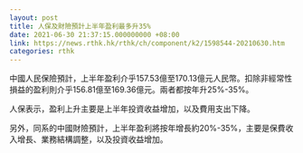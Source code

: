 ```yaml
---
layout: post
title: 人保及財險預計上半年盈利最多升35%
date: 2021-06-30 21:37:15.000000000 +08:00
link: https://news.rthk.hk/rthk/ch/component/k2/1598544-20210630.htm
categories: rthk
---
```


中國人民保險預計，上半年盈利介乎157.53億至170.13億元人民幣。扣除非經常性損益的盈利則介乎156.81億至169.36億元。兩者都按年升25%-35%。

人保表示，盈利上升主要是上半年投資收益增加，以及費用支出下降。

另外，同系的中國財險預計，上半年盈利將按年增長約20%-35%，主要是保費收入增長、業務結構調整，以及投資收益增加。
